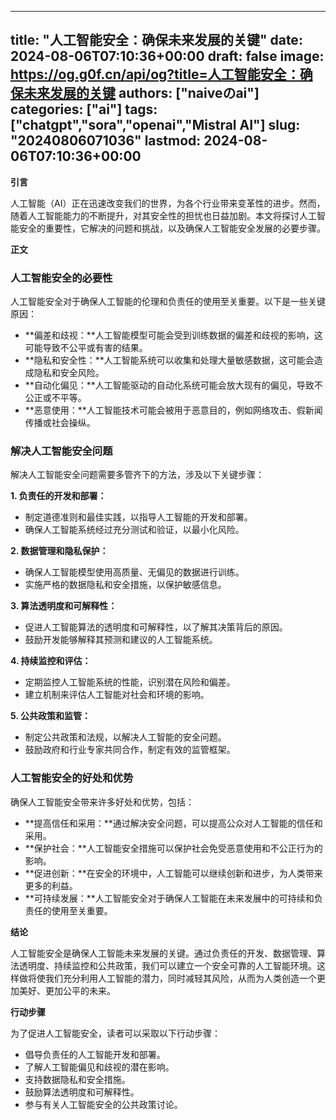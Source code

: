 
---
title: "人工智能安全：确保未来发展的关键"
date: 2024-08-06T07:10:36+00:00
draft: false
image: https://og.g0f.cn/api/og?title=人工智能安全：确保未来发展的关键
authors: ["naiveのai"]
categories: ["ai"]
tags: ["chatgpt","sora","openai","Mistral AI"]
slug: "20240806071036"
lastmod: 2024-08-06T07:10:36+00:00
---
**引言**

人工智能（AI）正在迅速改变我们的世界，为各个行业带来变革性的进步。然而，随着人工智能能力的不断提升，对其安全性的担忧也日益加剧。本文将探讨人工智能安全的重要性，它解决的问题和挑战，以及确保人工智能安全发展的必要步骤。

**正文**

### 人工智能安全的必要性

人工智能安全对于确保人工智能的伦理和负责任的使用至关重要。以下是一些关键原因：

- **偏差和歧视：**人工智能模型可能会受到训练数据的偏差和歧视的影响，这可能导致不公平或有害的结果。
- **隐私和安全性：**人工智能系统可以收集和处理大量敏感数据，这可能会造成隐私和安全风险。
- **自动化偏见：**人工智能驱动的自动化系统可能会放大现有的偏见，导致不公正或不平等。
- **恶意使用：**人工智能技术可能会被用于恶意目的，例如网络攻击、假新闻传播或社会操纵。

### 解决人工智能安全问题

解决人工智能安全问题需要多管齐下的方法，涉及以下关键步骤：

**1. 负责任的开发和部署：**

- 制定道德准则和最佳实践，以指导人工智能的开发和部署。
- 确保人工智能系统经过充分测试和验证，以最小化风险。

**2. 数据管理和隐私保护：**

- 确保人工智能模型使用高质量、无偏见的数据进行训练。
- 实施严格的数据隐私和安全措施，以保护敏感信息。

**3. 算法透明度和可解释性：**

- 促进人工智能算法的透明度和可解释性，以了解其决策背后的原因。
- 鼓励开发能够解释其预测和建议的人工智能系统。

**4. 持续监控和评估：**

- 定期监控人工智能系统的性能，识别潜在风险和偏差。
- 建立机制来评估人工智能对社会和环境的影响。

**5. 公共政策和监管：**

- 制定公共政策和法规，以解决人工智能的安全问题。
- 鼓励政府和行业专家共同合作，制定有效的监管框架。

### 人工智能安全的好处和优势

确保人工智能安全带来许多好处和优势，包括：

- **提高信任和采用：**通过解决安全问题，可以提高公众对人工智能的信任和采用。
- **保护社会：**人工智能安全措施可以保护社会免受恶意使用和不公正行为的影响。
- **促进创新：**在安全的环境中，人工智能可以继续创新和进步，为人类带来更多的利益。
- **可持续发展：**人工智能安全对于确保人工智能在未来发展中的可持续和负责任的使用至关重要。

**结论**

人工智能安全是确保人工智能未来发展的关键。通过负责任的开发、数据管理、算法透明度、持续监控和公共政策，我们可以建立一个安全可靠的人工智能环境。这样做将使我们充分利用人工智能的潜力，同时减轻其风险，从而为人类创造一个更加美好、更加公平的未来。

**行动步骤**

为了促进人工智能安全，读者可以采取以下行动步骤：

- 倡导负责任的人工智能开发和部署。
- 了解人工智能偏见和歧视的潜在影响。
- 支持数据隐私和安全措施。
- 鼓励算法透明度和可解释性。
- 参与有关人工智能安全的公共政策讨论。
